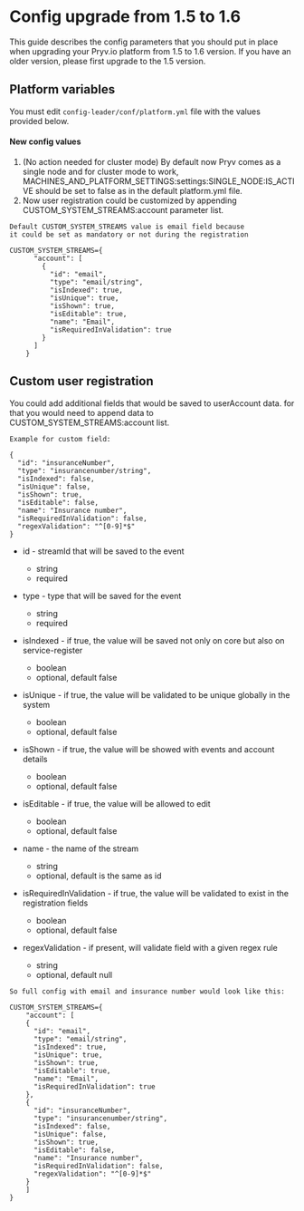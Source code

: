 
# Config upgrade from 1.5 to 1.6

This guide describes the config parameters that you should put in place when upgrading your Pryv.io platform from 1.5 to 1.6 version. If you have an older version, please first upgrade to the 1.5 version.

## Platform variables

You must edit `config-leader/conf/platform.yml` file with the values provided below.  

#### New config values
1. (No action needed for cluster mode) By default now Pryv comes as a single node and for cluster mode to work, 
MACHINES_AND_PLATFORM_SETTINGS:settings:SINGLE_NODE:IS_ACTIVE should be set to false as in the default platform.yml file.
2. Now user registration could be customized by appending CUSTOM_SYSTEM_STREAMS:account parameter list.
```
Default CUSTOM_SYSTEM_STREAMS value is email field because 
it could be set as mandatory or not during the registration

CUSTOM_SYSTEM_STREAMS={
      "account": [
        {
          "id": "email",
          "type": "email/string",
          "isIndexed": true,
          "isUnique": true,
          "isShown": true,
          "isEditable": true,
          "name": "Email",
          "isRequiredInValidation": true
        }
      ]
    }
```

## Custom user registration

You could add additional fields that would be saved to userAccount data. for that you would need 
to append data to CUSTOM_SYSTEM_STREAMS:account list.
```
Example for custom field:

{
  "id": "insuranceNumber", 
  "type": "insurancenumber/string",
  "isIndexed": false,
  "isUnique": false,
  "isShown": true,
  "isEditable": false,
  "name": "Insurance number",
  "isRequiredInValidation": false,
  "regexValidation": "^[0-9]*$"
}
```

*  id - streamId that will be saved to the event
    *  string
    *  required

*  type - type that will be saved for the event
    *  string
    *  required

*  isIndexed - if true, the value will be saved not only on core but also on service-register
    *  boolean
    *  optional, default false

*  isUnique - if true, the value will be validated to be unique globally in the system
    *  boolean
    *  optional, default false

*  isShown - if true, the value will be showed with events and account details
    *  boolean
    *  optional, default false

*  isEditable - if true, the value will be allowed to edit
    *  boolean
    *  optional, default false
    
*  name - the name of the stream
    *  string
    *  optional, default is the same as id

*  isRequiredInValidation - if true, the value will be validated to exist in the registration fields
    *  boolean
    *  optional, default false

*  regexValidation - if present, will validate field with a given regex rule
    *  string
    *  optional, default null
    
```
So full config with email and insurance number would look like this:

CUSTOM_SYSTEM_STREAMS={
    "account": [
    {
      "id": "email",
      "type": "email/string",
      "isIndexed": true,
      "isUnique": true,
      "isShown": true,
      "isEditable": true,
      "name": "Email",
      "isRequiredInValidation": true
    },
    {
      "id": "insuranceNumber", 
      "type": "insurancenumber/string",
      "isIndexed": false,
      "isUnique": false,
      "isShown": true,
      "isEditable": false,
      "name": "Insurance number",
      "isRequiredInValidation": false,
      "regexValidation": "^[0-9]*$"
    }
    ]
}
```